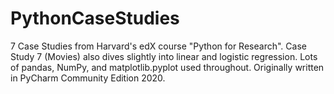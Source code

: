 # PythonCaseStudies
7 Case Studies from Harvard's edX course "Python for Research". Case Study 7 (Movies) also dives slightly into linear and logistic regression. Lots of pandas, NumPy, and matplotlib.pyplot used throughout. Originally written in PyCharm Community Edition 2020.
